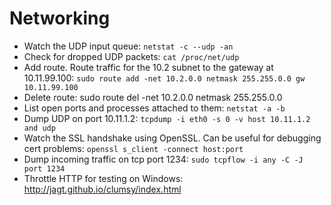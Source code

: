 # Networking

* Watch the UDP input queue: `netstat -c --udp -an`
* Check for dropped UDP packets: `cat /proc/net/udp`
* Add route. Route traffic for the 10.2 subnet to the gateway at 10.11.99.100: `sudo route add -net 10.2.0.0 netmask 255.255.0.0 gw 10.11.99.100`
* Delete route: sudo route del -net 10.2.0.0 netmask 255.255.0.0
* List open ports and processes attached to them: `netstat -a -b`
* Dump UDP on port 10.11.1.2: `tcpdump -i eth0 -s 0 -v host 10.11.1.2 and udp`
* Watch the SSL handshake using OpenSSL. Can be useful for debugging cert problems: `openssl s_client -connect host:port`
* Dump incoming traffic on tcp port 1234: `sudo tcpflow -i any -C -J port 1234`
* Throttle HTTP for testing on Windows: http://jagt.github.io/clumsy/index.html
